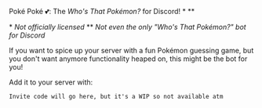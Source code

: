 
Poké Poké 💕: The *Who's That Pokémon?* for Discord! \* \*\*

\* *Not officially licensed*
\*\* *Not even the only "Who's That Pokémon?" bot for Discord*

If you want to spice up your server with a fun Pokémon guessing game, but you
don't want anymore functionality heaped on, this might be the bot for you! 

Add it to your server with:

``` Invite code will go here, but it's a WIP so not available atm ```

